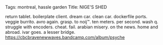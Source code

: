 Tags: montreal, hassle garden
Title: NIGE'S SHED
  
return tablet. boilerplate client. dream car. clean car. dockerfile ports. veggie burrito. avro again. grasp. to noij™. ten meters. per second. wash q. struggle with encoders. cheat. fail. arabian misery. on the news. home and abroad. ivar goes. a lesser bridge.
<https://cbcbravenewwaves.bandcamp.com/album/psyche> 